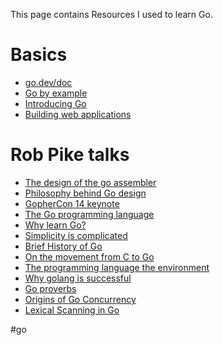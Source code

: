 This page contains Resources I used to learn Go.

# Basics
+ [go.dev/doc](https://go.dev/doc/)
+ [Go by example](https://gobyexample.com/)
+ [Introducing Go](https://www.oreilly.com/library/view/introducing-go/9781491941997/)
+ [Building web applications](https://astaxie.gitbooks.io/build-web-application-with-golang/content/en/)

# Rob Pike talks
+ [The design of the go assembler](https://www.youtube.com/watch?v=KINIAgRpkDA)
+ [Philosophy behind Go design](https://www.youtube.com/watch?v=5kj5ApnhPAE)
+ [GopherCon 14 keynote](https://www.youtube.com/watch?v=VoS7DsT1rdM)
+ [The Go programming language](https://www.youtube.com/watch?v=rKnDgT73v8s)
+ [Why learn Go?](https://www.youtube.com/watch?v=FTl0tl9BGdc)
+ [Simplicity is complicated](https://www.youtube.com/watch?v=rFejpH_tAHM)
+ [Brief History of Go](https://www.youtube.com/watch?v=oU9cfQCxjpM)
+ [On the movement from C to Go](https://www.youtube.com/watch?v=cF1zJYkBW4A)
+ [The programming language the environment](https://www.youtube.com/watch?v=YXV7sa4oM4I)
+ [Why golang is successful](https://www.youtube.com/watch?v=_cmqniwQz3c)
+ [Go proverbs](https://www.youtube.com/watch?v=PAAkCSZUG1c)
+ [Origins of Go Concurrency](https://www.youtube.com/watch?v=3DtUzH3zoFo)
+ [Lexical Scanning in Go](https://www.youtube.com/watch?v=HxaD_trXwRE)

#go